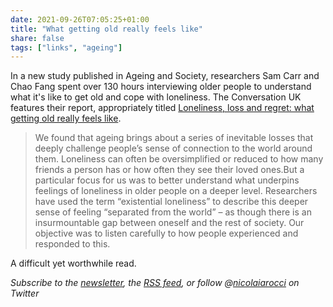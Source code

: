 ```yaml
---
date: 2021-09-26T07:05:25+01:00
title: "What getting old really feels like"
share: false
tags: ["links", "ageing"]
---
```

In a new study published in Ageing and Society, researchers Sam Carr and Chao
Fang spent over 130 hours interviewing older people to understand what it's
like to get old and cope with loneliness. The Conversation UK features their
report, appropriately titled [Loneliness, loss and regret: what getting old really
feels like][1]. 

> We found that ageing brings about a series of inevitable losses that deeply
> challenge people’s sense of connection to the world around them. Loneliness
> can often be oversimplified or reduced to how many friends a person has or
> how often they see their loved ones.But a particular focus for us was to
> better understand what underpins feelings of loneliness in older people on
> a deeper level. Researchers have used the term “existential loneliness” to
> describe this deeper sense of feeling “separated from the world” – as though
> there is an insurmountable gap between oneself and the rest of society. Our
> objective was to listen carefully to how people experienced and responded to
> this.

A difficult yet worthwhile read.

*Subscribe to the [newsletter][nl], the [RSS feed][rss], or follow @[nicolaiarocci][tw] on Twitter*

 [1]: https://theconversation.com/loneliness-loss-and-regret-what-getting-old-really-feels-like-new-study-157731
 [rss]: https://nicolaiarocci.com/index.xml
 [tw]: http://twitter.com/nicolaiarocci
 [nl]: https://nicolaiarocci.substack.com
